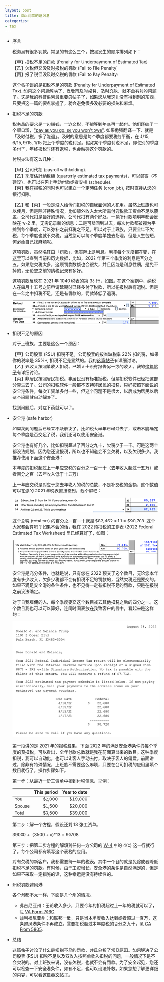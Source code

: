 ```yaml
---
layout: post
title: 防止罚款的避风港
categories:
- tax
---
```


- 序言

  税务局有很多罚款，常见的有这么三个，按照发生的顺序排列如下：

  【甲】扣税不足的罚款 (Penalty for Underpayment of Estimated Tax)  
  【乙】欠税但又没及时报税的罚款 (Fail to File Penalty)  
  【丙】报了税但没及时交税的罚款 (Fail to Pay Penalty)  

  这个帖子谈的是扣税不足的罚款 (Penalty for Underpayment of Estimated Tax), 如果这个问题解决了，然后再及时报税，及时交税，就不会有别的问题了。这是我的科普系列最重要的帖子了，如果您从我这儿没有得到别的东西，只要把这一篇的要点掌握了，就会避免很多没必要的损失和麻烦。

- 扣税不足的罚款

  税务局的要求是一边赚钱，一边交税，不能等到年底再一起付。他们还编了一个顺口溜，["pay as you go, so you won't owe"][go]. 如果勉强翻译一下，就是「及时付税，多了能退」。及时的意思是每个季度都要税务平衡，在 4/15, 6/15, 9/15, 1/15 把上个季度的税付足。假如某个季度付税不足，即使别的季度多付了，年终报税时还有退税，也会触碰这个罚款的。

  付税办法有这么几种：

  【甲】公司代扣 (payroll withholding).  
  【乙】季度估計納稅額 (quarterly estimated tax payments)，可以邮寄（不建议），也可以在网上手动付款或者安排 (schedule).  
  【丙】我在报税的同时也可以建立一个定時任务 (cron job), 按时直接从您的银行扣除。  

  【乙】和【丙】一般是没人给他们扣税的自我雇佣的人在用。虽然上班族也可以使用，但是除非特殊情况，比如额外收入太大所需付的税款工资单不足以覆盖，公司代扣是最好的选择。公司代扣有两个好处，一是所付款项明年都会反映在 w-2 里，无需记录新的信息；二是可以回到过去，每次付款都被视为平摊到每个季度，可以弥补之前扣税之不足。所以对于上班族，只要全年不欠税，每个季度也就不欠税。当然您可以每个季度单独去处理，但是人生苦短，何必给自己找麻烦呢。

  这项罚款，虽然名其曰「罚款」，但实际上是利息。利率每个季度都在变，在[这里][interest]可以查到当前和历史数据，比如，2022 年第三个季度的利息是百分之五。如果您欠税太多，这项罚款数额也会很大，并且因为是利息性质，是免不掉的，无论您之前的纳税记录有多好。

  这项罚款反映在 2021 年 1040 税表的第 38 行，如图。在这个案例中，纳税人在四月十五号之前申请延期时已经多付了税款，所以在报税后有退税。但是在一年之中扣税不足，还是有罚款的，罚款降低了退税。

  <img src="/assets/images/20220827-es-penalty.png"/>

- 扣税不足的原因

  对于上班族，主要是这么一个原因：

  【甲】公司股票 (RSU) 扣税不足。公司股票的按省缺税率 22% 扣的税，如果你的税率是 35%+, 扣税不足是显然的。我的[这篇帖子][rsu]有详细讨论。  
  【乙】双收入按照单收入扣税。已婚人士没有报告另一方的收入。我的[这篇帖子][mfs]有详细讨论。  
  【丙】非居民按照居民扣税。非居民没有标准抵税，但是扣税软件已经把这部分算进去了。公司的扣税软件一般都不支持非居民的扣税，只好按照下面说的安全港条件，每次工资单多付一些，但这个问题不是很大，以后成为居民以后这个问题就自动解决了。

  找到问题后，对症下药就可以了。

- 安全港 (safe harbor)

  如果找到问题后已经来不及解决了，比如说大半年已经过去了，或者不能确定每个季度是否交足了税，我们还可以使用安全港。

  安全港也有好几个，比如扣税超过了百分之九十，欠税少于一千。可是这两个都没法规划，因为您还没报税，所以也不知道会不会欠税，以及欠税多少。我推荐使用下面这个安全港：

    本年度的扣税超过上一年应交税的百分之一百一十（去年收入超过十五万）或者百分之百（去年收入低于十五万）

  上一年应交税是对应于您去年收入的税的总数，不是补交税的金额，这个数值可以在您的 2021 年税表直接查到，截个屏吧：

  <img src="/assets/images/20220827-total-tax.png"/>

  这个总税 (total tax) 的百分之一百一十就是 $82,462 * 1.1 = $90,708. 这个大家都会算吧？如果不会的话，我在 2022 预扣税的工作表 (2022 Federal Estimated Tax Worksheet) 里已经算好了，如图：

  <img src="/assets/images/20220827-safe-harbor.png"/>

  安全港是充分条件，也就是说，只有您在 2022 预交了这个数目，无论您本年度有多少收入，欠多少税都不会有扣税不足的罚款的，当然欠税还是要交的。如果不满足安全港的条件条件，也不见得一定有扣税不足的罚款，只是在报税之前没法确定。

  对于自我雇佣的人，每个季度要交这个数目减去其他扣税之后的四分之一。这个数目我也可以可以算好，连同时间表放在我致客户的信中，看起来是这样的：

  <img src="/assets/images/20220827-letter.png"/>

  第一段讲的是 2021 年的报税结果，下面 2022 年的满足安全港条件的每个季度的预扣税，可以看出，全年付款总数就是我在前面算出来的数目。这种季度扣税，我可以自动化，也可以让客人手动去付，取决于客人的偏爱。前面讲过，除非有特殊情况，上班族不需要这么麻烦，只要在公司扣税的应用里填个数目就行了，操作步骤如下。
  
  第一步：从最近一份工资单中找到付税信息，举例：

  |           | This period  |  Year to date |
  |:----------|-------------:|------:|
  | You       |  $2,000      | $19,000 |
  | Spouse    |  $1,500      | $20,000 |
  | Total     |  $3,500      | $39,000 |

  第二步：解一个方程，假设还剩 13 张工资单。

    39000 +（3500 + x)*13 = 90708

  第三步：把第二步方程的解填到任何一方公司的 [W-4][w4] 中的 4(c\) 这一行就行了。每个公司都有填写这个表格的应用。

  对有欠税的新客户，我都需要前一年的税表，其中一个目的就是免除或者降低扣税不足的罚款。有时候，由于工资增长，安全港的条件是自然满足的，但是如果不采取一定措施的话，这种幸运是没有持续性的。

- 州税罚款避风港

  各个州都不太一样，下面是几个州的情况。

  - 弗吉尼亚州：无论收入多少，只要今年的扣税超过上一年的税就可以了，见 [VA Form 706C][va760c].
  - 加利福尼亚州：和联邦一致，只是当本年度收入达到或者超过一百万，这条避风港条件不再成立，需要扣税超过本年度税的百分之九十，见 [CA From 5805][ca5805].

- 总结

  这篇帖子讨论了什么是扣税不足的罚款，并且分析了常见原因。如果解决了公司股票 (RSU) 扣税不足以及双收入按照单收入扣税的问题，一般情况下是不会欠税的。对上班族来说，没有欠税，也就不会有罚款。为了安全起见，您还可以检查一下安全港条件，如有不足，也可以设法补救。如果您想了解更详细的内容，可以看[这篇英文帖子][penalty]。

[go]: https://www.irs.gov/payments/pay-as-you-go-so-you-wont-owe-a-guide-to-withholding-estimated-taxes-and-ways-to-avoid-the-estimated-tax-penalty
[w4]: https://www.irs.gov/pub/irs-pdf/fw4.pdf
[interest]: https://www.dol.gov/agencies/ebsa/employers-and-advisers/plan-administration-and-compliance/correction-programs/vfcp/table-of-underpayment-rates
[penalty]: https://taxandlife.com/cat/tax/math/2018/07/21/irs-estimated-payment-penalty.html
[rsu]: https://taxandlife.com/cat/tax/2022/07/16/rsu-tax.html
[mfs]: https://taxandlife.com/cat/tax/2022/08/27/separate-or-joint.html
[va760c]: https://www.tax.virginia.gov/sites/default/files/taxforms/individual-income-tax/2022/760c-2022.pdf
[ca5805]: https://www.ftb.ca.gov/forms/2022/2022-5805.pdf
